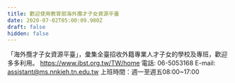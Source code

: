 ```yaml
---
title: 歡迎使用教育部海外攬才子女資源平臺
date: 2020-07-02T05:00:09.980Z
draft: false
hidden: false
---
```

「海外攬才子女資源平臺」，彙集全臺招收外籍專業人才子女的學校及專班，歡迎多多利用。
https://www.ibst.org.tw/TW/home
電話: 06-5053168
E-mail: assistant@ms.nnkieh.tn.edu.tw
上班時間：週一至週五08:00~17:00